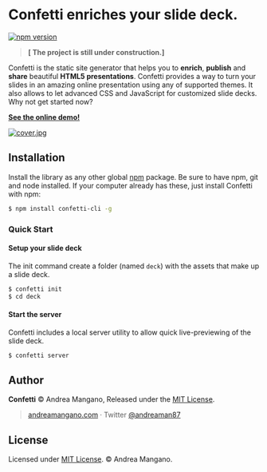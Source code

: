 # Confetti enriches your slide deck.
[![npm version](https://badge.fury.io/js/confetti-cli.svg)](http://badge.fury.io/js/confetti-cli)

> **[ The project is still under construction.]**

Confetti is the static site generator that helps you to **enrich**,
**publish** and **share**
beautiful **HTML5 presentations**.
Confetti provides a way to turn your slides in an amazing online presentation
using any of supported themes. It also allows to let advanced CSS and
JavaScript for customized slide decks. Why not get started now?

**[See the online demo!](https://andreamangano.github.io/confetti-demo/)**

[![cover.jpg](https://s30.postimg.org/lc3l7axy9/cover.jpg)](https://postimg.org/image/vm606jntp/)

## Installation
Install the library as any other global [npm](https://www.npmjs.com) package. Be sure to have npm, git and node installed. If your computer already has these, just install Confetti with npm:

``` bash
$ npm install confetti-cli -g
```

### Quick Start

#### Setup your slide deck

The init command create a folder (named ` deck `) with the assets that make
up a slide deck.

``` bash
$ confetti init
$ cd deck
```

#### Start the server
Confetti includes a local server utility to allow quick live-previewing of the slide deck.

``` bash
$ confetti server
```

## Author

**Confetti** © Andrea Mangano, Released under the [MIT License](LICENSE).

> [andreamangano.com](https://andreamangano.com) · Twitter [@andreaman87](https://twitter.com/andreaman87)

## License

Licensed under [MIT License](LICENSE). © Andrea Mangano.
